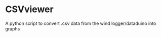 CSVviewer
=========

A python script to convert .csv data from the wind logger/dataduino into graphs
